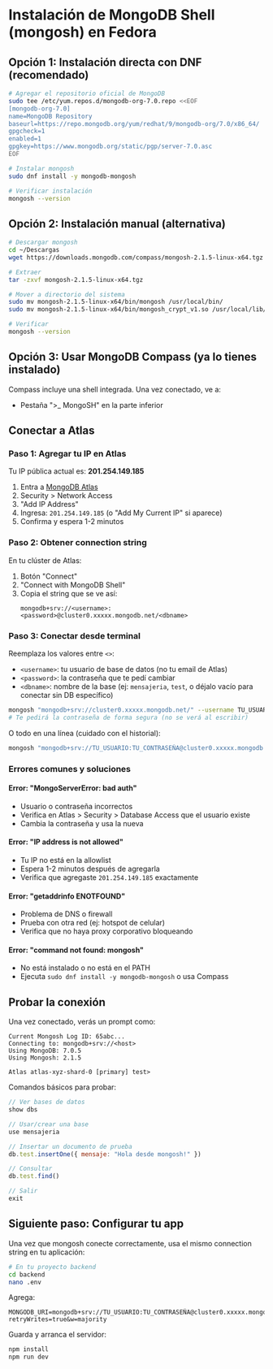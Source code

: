 # Instalación de MongoDB Shell (mongosh) en Fedora

## Opción 1: Instalación directa con DNF (recomendado)

```bash
# Agregar el repositorio oficial de MongoDB
sudo tee /etc/yum.repos.d/mongodb-org-7.0.repo <<EOF
[mongodb-org-7.0]
name=MongoDB Repository
baseurl=https://repo.mongodb.org/yum/redhat/9/mongodb-org/7.0/x86_64/
gpgcheck=1
enabled=1
gpgkey=https://www.mongodb.org/static/pgp/server-7.0.asc
EOF

# Instalar mongosh
sudo dnf install -y mongodb-mongosh

# Verificar instalación
mongosh --version
```

## Opción 2: Instalación manual (alternativa)

```bash
# Descargar mongosh
cd ~/Descargas
wget https://downloads.mongodb.com/compass/mongosh-2.1.5-linux-x64.tgz

# Extraer
tar -zxvf mongosh-2.1.5-linux-x64.tgz

# Mover a directorio del sistema
sudo mv mongosh-2.1.5-linux-x64/bin/mongosh /usr/local/bin/
sudo mv mongosh-2.1.5-linux-x64/bin/mongosh_crypt_v1.so /usr/local/lib/

# Verificar
mongosh --version
```

## Opción 3: Usar MongoDB Compass (ya lo tienes instalado)

Compass incluye una shell integrada. Una vez conectado, ve a:
- Pestaña ">_ MongoSH" en la parte inferior

## Conectar a Atlas

### Paso 1: Agregar tu IP en Atlas
Tu IP pública actual es: **201.254.149.185**

1. Entra a [MongoDB Atlas](https://cloud.mongodb.com)
2. Security > Network Access
3. "Add IP Address"
4. Ingresa: `201.254.149.185` (o "Add My Current IP" si aparece)
5. Confirma y espera 1-2 minutos

### Paso 2: Obtener connection string

En tu clúster de Atlas:
1. Botón "Connect"
2. "Connect with MongoDB Shell"
3. Copia el string que se ve así:
   ```
   mongodb+srv://<username>:<password>@cluster0.xxxxx.mongodb.net/<dbname>
   ```

### Paso 3: Conectar desde terminal

Reemplaza los valores entre `<>`:
- `<username>`: tu usuario de base de datos (no tu email de Atlas)
- `<password>`: la contraseña que te pedí cambiar
- `<dbname>`: nombre de la base (ej: `mensajeria`, `test`, o déjalo vacío para conectar sin DB específico)

```bash
mongosh "mongodb+srv://cluster0.xxxxx.mongodb.net/" --username TU_USUARIO
# Te pedirá la contraseña de forma segura (no se verá al escribir)
```

O todo en una línea (cuidado con el historial):
```bash
mongosh "mongodb+srv://TU_USUARIO:TU_CONTRASEÑA@cluster0.xxxxx.mongodb.net/mensajeria?retryWrites=true&w=majority"
```

### Errores comunes y soluciones

#### Error: "MongoServerError: bad auth"
- Usuario o contraseña incorrectos
- Verifica en Atlas > Security > Database Access que el usuario existe
- Cambia la contraseña y usa la nueva

#### Error: "IP address is not allowed"
- Tu IP no está en la allowlist
- Espera 1-2 minutos después de agregarla
- Verifica que agregaste `201.254.149.185` exactamente

#### Error: "getaddrinfo ENOTFOUND"
- Problema de DNS o firewall
- Prueba con otra red (ej: hotspot de celular)
- Verifica que no haya proxy corporativo bloqueando

#### Error: "command not found: mongosh"
- No está instalado o no está en el PATH
- Ejecuta `sudo dnf install -y mongodb-mongosh` o usa Compass

## Probar la conexión

Una vez conectado, verás un prompt como:
```
Current Mongosh Log ID: 65abc...
Connecting to: mongodb+srv://<host>
Using MongoDB: 7.0.5
Using Mongosh: 2.1.5

Atlas atlas-xyz-shard-0 [primary] test>
```

Comandos básicos para probar:
```javascript
// Ver bases de datos
show dbs

// Usar/crear una base
use mensajeria

// Insertar un documento de prueba
db.test.insertOne({ mensaje: "Hola desde mongosh!" })

// Consultar
db.test.find()

// Salir
exit
```

## Siguiente paso: Configurar tu app

Una vez que mongosh conecte correctamente, usa el mismo connection string en tu aplicación:

```bash
# En tu proyecto backend
cd backend
nano .env
```

Agrega:
```env
MONGODB_URI=mongodb+srv://TU_USUARIO:TU_CONTRASEÑA@cluster0.xxxxx.mongodb.net/mensajeria?retryWrites=true&w=majority
```

Guarda y arranca el servidor:
```bash
npm install
npm run dev
```
